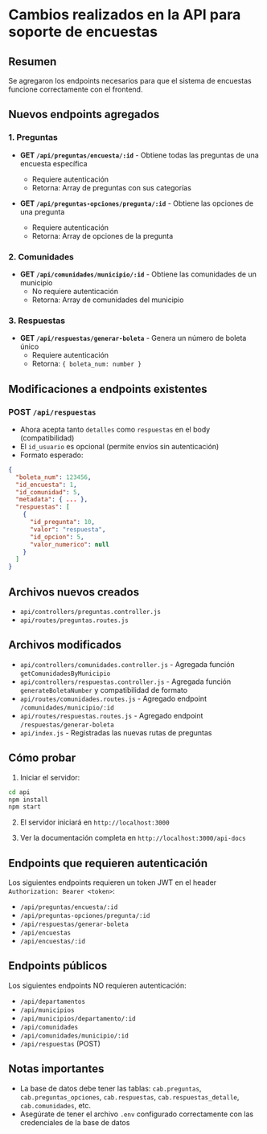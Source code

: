 # Cambios realizados en la API para soporte de encuestas

## Resumen
Se agregaron los endpoints necesarios para que el sistema de encuestas funcione correctamente con el frontend.

## Nuevos endpoints agregados

### 1. Preguntas
- **GET `/api/preguntas/encuesta/:id`** - Obtiene todas las preguntas de una encuesta específica
  - Requiere autenticación
  - Retorna: Array de preguntas con sus categorías

- **GET `/api/preguntas-opciones/pregunta/:id`** - Obtiene las opciones de una pregunta
  - Requiere autenticación
  - Retorna: Array de opciones de la pregunta

### 2. Comunidades
- **GET `/api/comunidades/municipio/:id`** - Obtiene las comunidades de un municipio
  - No requiere autenticación
  - Retorna: Array de comunidades del municipio

### 3. Respuestas
- **GET `/api/respuestas/generar-boleta`** - Genera un número de boleta único
  - Requiere autenticación
  - Retorna: `{ boleta_num: number }`

## Modificaciones a endpoints existentes

### POST `/api/respuestas`
- Ahora acepta tanto `detalles` como `respuestas` en el body (compatibilidad)
- El `id_usuario` es opcional (permite envíos sin autenticación)
- Formato esperado:
```json
{
  "boleta_num": 123456,
  "id_encuesta": 1,
  "id_comunidad": 5,
  "metadata": { ... },
  "respuestas": [
    {
      "id_pregunta": 10,
      "valor": "respuesta",
      "id_opcion": 5,
      "valor_numerico": null
    }
  ]
}
```

## Archivos nuevos creados
- `api/controllers/preguntas.controller.js`
- `api/routes/preguntas.routes.js`

## Archivos modificados
- `api/controllers/comunidades.controller.js` - Agregada función `getComunidadesByMunicipio`
- `api/controllers/respuestas.controller.js` - Agregada función `generateBoletaNumber` y compatibilidad de formato
- `api/routes/comunidades.routes.js` - Agregado endpoint `/comunidades/municipio/:id`
- `api/routes/respuestas.routes.js` - Agregado endpoint `/respuestas/generar-boleta`
- `api/index.js` - Registradas las nuevas rutas de preguntas

## Cómo probar

1. Iniciar el servidor:
```bash
cd api
npm install
npm start
```

2. El servidor iniciará en `http://localhost:3000`

3. Ver la documentación completa en `http://localhost:3000/api-docs`

## Endpoints que requieren autenticación
Los siguientes endpoints requieren un token JWT en el header `Authorization: Bearer <token>`:
- `/api/preguntas/encuesta/:id`
- `/api/preguntas-opciones/pregunta/:id`
- `/api/respuestas/generar-boleta`
- `/api/encuestas`
- `/api/encuestas/:id`

## Endpoints públicos
Los siguientes endpoints NO requieren autenticación:
- `/api/departamentos`
- `/api/municipios`
- `/api/municipios/departamento/:id`
- `/api/comunidades`
- `/api/comunidades/municipio/:id`
- `/api/respuestas` (POST)

## Notas importantes
- La base de datos debe tener las tablas: `cab.preguntas`, `cab.preguntas_opciones`, `cab.respuestas`, `cab.respuestas_detalle`, `cab.comunidades`, etc.
- Asegúrate de tener el archivo `.env` configurado correctamente con las credenciales de la base de datos
